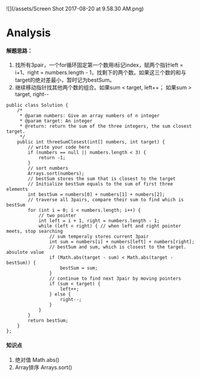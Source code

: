 ![](/assets/Screen Shot 2017-08-20 at 9.58.30 AM.png)
# Analysis
#### 解题思路：

1. 找所有3pair，一个for循环固定第一个数用i标记index，赋两个指针left = i+1、right = numbers.length - 1，找剩下的两个数。如果这三个数的和与target的绝对差最小，暂时记为bestSum。 
2. 继续移动指针找其他两个数的组合。如果sum < target, left++； 如果sum > target, right--


```
public class Solution {
    /*
     * @param numbers: Give an array numbers of n integer
     * @param target: An integer
     * @return: return the sum of the three integers, the sum closest target.
     */
    public int threeSumClosest(int[] numbers, int target) {
        // write your code here
        if (numbers == null || numbers.length < 3) {
            return -1;
        }
        // sort numbers
        Arrays.sort(numbers);
        // bestSum stores the sum that is closest to the target
        // Initialize bestSum equals to the sum of first three elements
        int bestSum = numbers[0] + numbers[1] + numbers[2];
        // traverse all 3pairs, compare their sum to find which is bestSum
        for (int i = 0; i < numbers.length; i++) {
            // two pointer
            int left = i + 1, right = numbers.length - 1;
            while (left < right) { // when left and right pointer meets, stop searching
                // sum temperaly stores current 3pair 
                int sum = numbers[i] + numbers[left] + numbers[right];
                // bestSum and sum, which is closest to the target. absulote value
                if (Math.abs(target - sum) < Math.abs(target - bestSum)) {
                    bestSum = sum;
                }
                // continue to find next 3pair by moving pointers
                if (sum < target) {
                    left++;
                } else {
                    right--;
                }
            }
        }
        return bestSum;
    }
};
```
#### 知识点
1. 绝对值 Math.abs()
2. Array排序 Arrays.sort()
